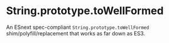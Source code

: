 # String.prototype.toWellFormed
An ESnext spec-compliant `String.prototype.toWellFormed` shim/polyfill/replacement that works as far down as ES3.
